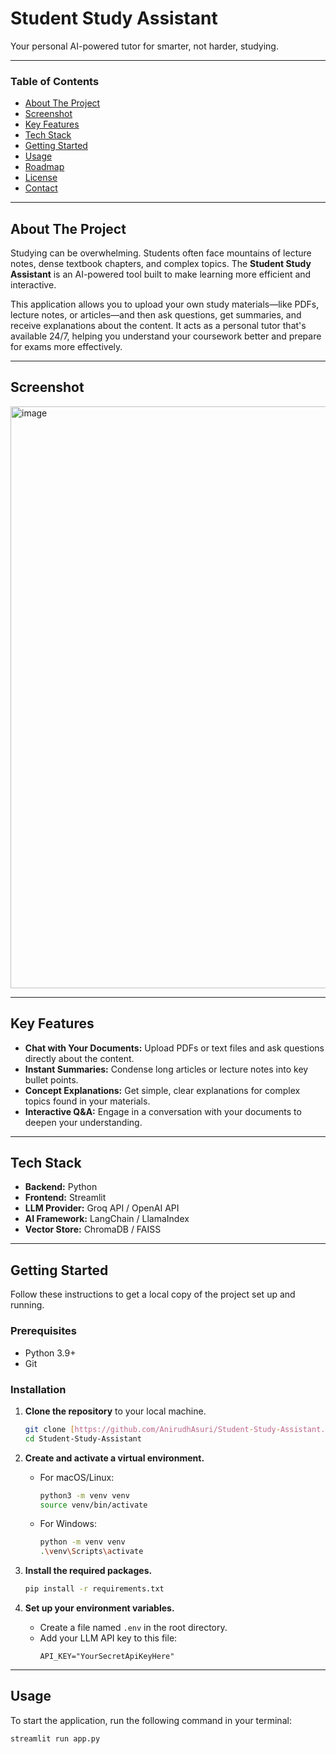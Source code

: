 # Student Study Assistant

Your personal AI-powered tutor for smarter, not harder, studying.

***

### Table of Contents
* [About The Project](#about-the-project)
* [Screenshot](#screenshot)
* [Key Features](#key-features)
* [Tech Stack](#tech-stack)
* [Getting Started](#getting-started)
* [Usage](#usage)
* [Roadmap](#roadmap)
* [License](#license)
* [Contact](#contact)

***

## About The Project

Studying can be overwhelming. Students often face mountains of lecture notes, dense textbook chapters, and complex topics. The **Student Study Assistant** is an AI-powered tool built to make learning more efficient and interactive.

This application allows you to upload your own study materials—like PDFs, lecture notes, or articles—and then ask questions, get summaries, and receive explanations about the content. It acts as a personal tutor that's available 24/7, helping you understand your coursework better and prepare for exams more effectively.

***

## Screenshot

<img width="2199" height="931" alt="image" src="https://github.com/user-attachments/assets/93202251-91a9-4e0c-b400-d5da7821e586" />

***

## Key Features

* **Chat with Your Documents:** Upload PDFs or text files and ask questions directly about the content.
* **Instant Summaries:** Condense long articles or lecture notes into key bullet points.
* **Concept Explanations:** Get simple, clear explanations for complex topics found in your materials.
* **Interactive Q&A:** Engage in a conversation with your documents to deepen your understanding.

***

## Tech Stack

* **Backend:** Python
* **Frontend:** Streamlit
* **LLM Provider:** Groq API / OpenAI API
* **AI Framework:** LangChain / LlamaIndex
* **Vector Store:** ChromaDB / FAISS

***

## Getting Started

Follow these instructions to get a local copy of the project set up and running.

### Prerequisites

* Python 3.9+
* Git

### Installation

1.  **Clone the repository** to your local machine.
    ```sh
    git clone [https://github.com/AnirudhAsuri/Student-Study-Assistant.git](https://github.com/AnirudhAsuri/Student-Study-Assistant.git)
    cd Student-Study-Assistant
    ```

2.  **Create and activate a virtual environment.**
    * For macOS/Linux:
        ```sh
        python3 -m venv venv
        source venv/bin/activate
        ```
    * For Windows:
        ```sh
        python -m venv venv
        .\venv\Scripts\activate
        ```

3.  **Install the required packages.**
    ```sh
    pip install -r requirements.txt
    ```

4.  **Set up your environment variables.**
    * Create a file named `.env` in the root directory.
    * Add your LLM API key to this file:
        ```env
        API_KEY="YourSecretApiKeyHere"
        ```

***

## Usage

To start the application, run the following command in your terminal:
```sh
streamlit run app.py
